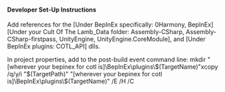 #### Developer Set-Up Instructions



Add references for the \[Under BepInEx specifically: 0Harmony, BepInEx] \[Under your Cult Of The Lamb\_Data folder: Assembly-CSharp, Assembly-CSharp-firstpass, UnityEngine, UnityEngine.CoreModule], and \[Under BepInEx plugins: COTL\_API] dlls.



In project properties, add to the post-build event command line: mkdir "\[wherever your bepinex for cotl is]\\BepInEx\\plugins\\$(TargetName)"xcopy /q/y/i "$(TargetPath)" "\[wherever your bepinex for cotl is]\\BepInEx\\plugins\\$(TargetName)" /E /H /C

